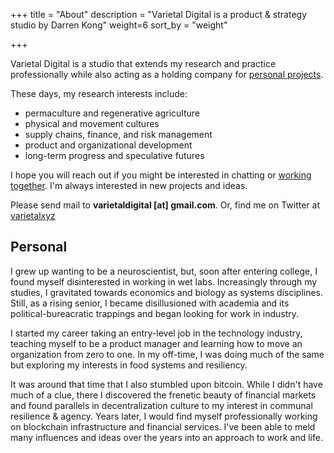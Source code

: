 +++
title = "About"
description = "Varietal Digital is a product & strategy studio by Darren Kong"
weight=6
sort_by = "weight"

+++

Varietal Digital is a studio that extends my research and practice professionally while also acting as a holding company for [personal projects](@/projects/_index.md).

These days, my research interests include:
* permaculture and regenerative agriculture
* physical and movement cultures
* supply chains, finance, and risk management
* product and organizational development
* long-term progress and speculative futures

I hope you will reach out if you might be interested in chatting or [working together](@/services/_index.md). I'm always interested in new projects and ideas.

Please send mail to __varietaldigital [at] gmail.com__.
Or, find me on Twitter at [varietalxyz](https://twitter.com/varietalxyz)


## Personal

I grew up wanting to be a neuroscientist, but, soon after entering college, I found myself disinterested in working in wet labs. Increasingly through my studies, I gravitated towards economics and biology as systems disciplines. Still, as a rising senior, I became disillusioned with academia and its political-bureacratic trappings and began looking for work in industry.

I started my career taking an entry-level job in the technology industry, teaching myself to be a product manager and learning how to move an organization from zero to one. In my off-time, I was doing much of the same but exploring my interests in food systems and resiliency.

It was around that time that I also stumbled upon bitcoin. While I didn't have much of a clue, there I discovered the frenetic beauty of financial markets and found parallels in decentralization culture to my interest in communal resilience & agency. Years later, I would find myself professionally working on blockchain infrastructure and financial services. I've been able to meld many influences and ideas over the years into an approach to work and life.




